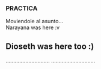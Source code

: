### PRACTICA

Moviendole al asunto...<br>
Narayana was here :v
## Dioseth was here too :)
.............................
.............................
